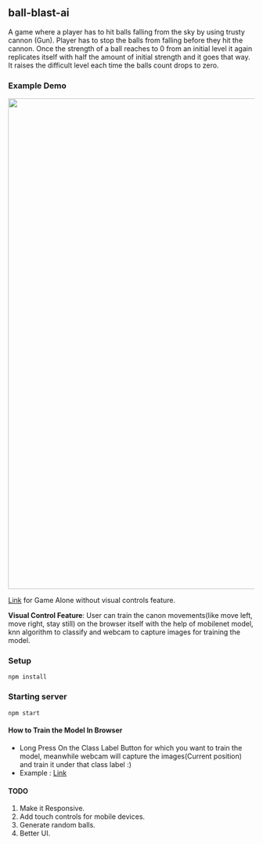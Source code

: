## ball-blast-ai

A game where a player has to hit balls falling from the sky by using trusty cannon
(Gun). Player has to stop the balls from falling before they hit the cannon. Once the strength of a ball
reaches to 0 from an initial level it again replicates itself with half the amount of initial strength and
it goes that way. It raises the difficult level each time the balls count drops to zero. 

### Example Demo
 

<a target = "_blank" href="https://youtu.be/TKIViQSsMEg?t=12s"> 
 <img src="https://user-images.githubusercontent.com/49583145/113905363-b33d0d00-97f0-11eb-8c5f-719cb79330b1.png" width="1000"/>
</a>

</br>

[Link](https://github.com/Asto7/DTask2) for Game Alone without visual controls feature.

<b>Visual Control Feature</b>: User can train the canon movements(like move left, move right, stay still) on the browser itself with the help of mobilenet model, knn algorithm to classify and webcam to capture images for training the model.

### Setup
```
npm install
```

### Starting server
```
npm start
```

#### How to Train the Model In Browser
- Long Press On the Class Label Button for which you want to train the model, meanwhile webcam will capture the images(Current position) and train it under that class label :)
- Example : [Link](https://user-images.githubusercontent.com/49583145/110783465-7da71180-828e-11eb-967d-66375e890c7c.mp4)
 
#### TODO
1. Make it Responsive.
2. Add touch controls for mobile devices.
3. Generate random balls.
4. Better UI.
